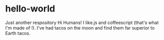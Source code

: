 # hello-world
Just another respository
Hi Humans! I like.js and coffeescript (that's what I'm made of !). I've had tacos on the moon and find them far superior to Earth tacos. 
